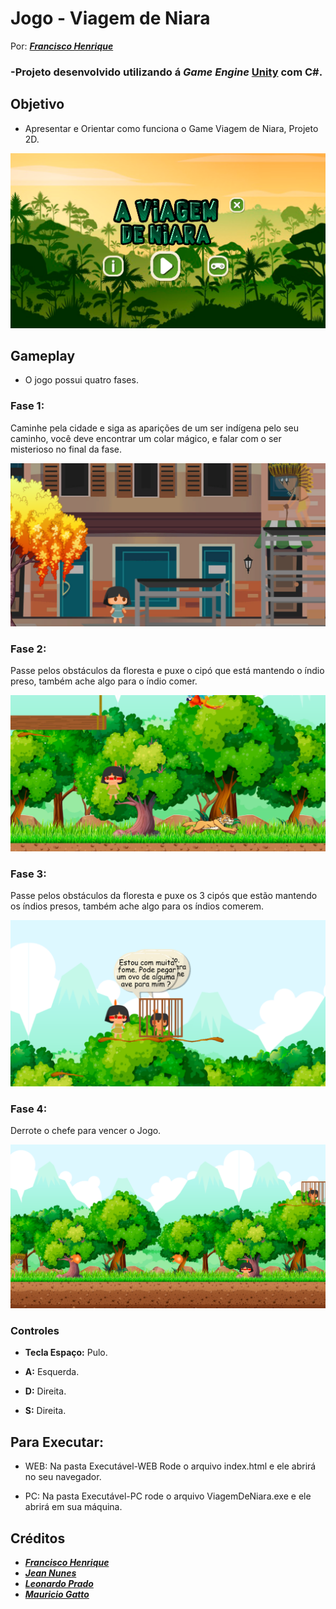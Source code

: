 # Jogo - Viagem de Niara
Por: [***Francisco Henrique***](https://www.linkedin.com/in/francisco-henrique-010912189)



### -Projeto desenvolvido utilizando á *Game Engine* [Unity](https://unity.com/) com C#.



## Objetivo
- Apresentar e Orientar como funciona o Game Viagem de Niara, Projeto 2D.



![Capa ViagemdeNiara](Imagens-ReadMe/Capa-ViagemDeNiara.PNG)



## Gameplay
- O jogo possui quatro fases.

### **Fase 1:** 
Caminhe pela cidade e siga as aparições de um ser indígena pelo seu caminho, você deve encontrar
um colar mágico, e falar com o ser misterioso no final da fase.

![Fase 1 ViagemdeNiara](Imagens-ReadMe/Fase-1.PNG)



### **Fase 2:** 
Passe pelos obstáculos da floresta e puxe o cipó que está mantendo o índio preso, também ache algo para o 
índio comer.

![Fase 2 ViagemdeNiara](Imagens-ReadMe/Fase-2.PNG)



### **Fase 3:** 
Passe pelos obstáculos da floresta e puxe os 3 cipós que estão mantendo os índios presos, 
também ache algo para os índios comerem.

![Fase 3 ViagemdeNiara](Imagens-ReadMe/Fase-3.PNG)



### **Fase 4:** 
Derrote o chefe para vencer o Jogo.

![Fase 4 ViagemdeNiara](Imagens-ReadMe/Fase-4.PNG)


### Controles


* **Tecla Espaço:** Pulo.


* **A:** Esquerda.


* **D:** Direita.


* **S:** Direita.



## Para Executar:


* WEB: Na pasta Executável-WEB Rode o arquivo index.html e ele abrirá no seu navegador.


* PC: Na pasta Executável-PC rode o arquivo ViagemDeNiara.exe e ele abrirá em sua máquina.

## Créditos
- [***Francisco Henrique***](https://www.linkedin.com/in/francisco-henrique-010912189)
- [***Jean Nunes***](https://github.com/NaejNunes)
- [***Leonardo Prado***](https://github.com/Leonardoaprado)
- [***Mauricio Gatto***](https://www.facebook.com/mauricio.gatto)


